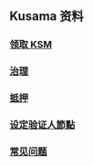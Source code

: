 ## Kusama 资料

### [领取 KSM](./claims.md)

### [治理](./governance.md)

### [抵押](./staking.md)
 
### [设定验证人節點](./validate.md)

### [常见问题](./faq.md)